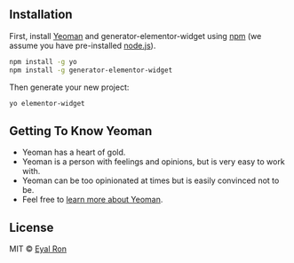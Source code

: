 ## Installation

First, install [Yeoman](http://yeoman.io) and generator-elementor-widget using [npm](https://www.npmjs.com/) (we assume you have pre-installed [node.js](https://nodejs.org/)).

```bash
npm install -g yo
npm install -g generator-elementor-widget
```

Then generate your new project:

```bash
yo elementor-widget
```

## Getting To Know Yeoman

 * Yeoman has a heart of gold.
 * Yeoman is a person with feelings and opinions, but is very easy to work with.
 * Yeoman can be too opinionated at times but is easily convinced not to be.
 * Feel free to [learn more about Yeoman](http://yeoman.io/).

## License

MIT © [Eyal Ron]()


[npm-image]: https://badge.fury.io/js/generator-elementor-widget.svg
[npm-url]: https://npmjs.org/package/generator-elementor-widget
[travis-image]: https://travis-ci.com/eyal670/generator-elementor-widget.svg?branch=master
[travis-url]: https://travis-ci.com/eyal670/generator-elementor-widget
[daviddm-image]: https://david-dm.org/eyal670/generator-elementor-widget.svg?theme=shields.io
[daviddm-url]: https://david-dm.org/eyal670/generator-elementor-widget
[coveralls-image]: https://coveralls.io/repos/eyal670/generator-elementor-widget/badge.svg
[coveralls-url]: https://coveralls.io/r/eyal670/generator-elementor-widget
